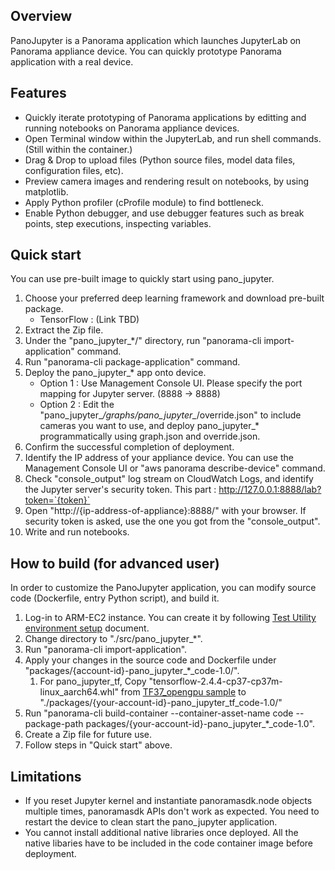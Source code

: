 ## Overview

PanoJupyter is a Panorama application which launches JupyterLab on Panorama appliance device. You can quickly prototype Panorama application with a real device.


## Features

* Quickly iterate prototyping of Panorama applications by editting and running notebooks on Panorama appliance devices.
* Open Terminal window within the JupyterLab, and run shell commands.(Still within the container.)
* Drag & Drop to upload files (Python source files, model data files, configuration files, etc).
* Preview camera images and rendering result on notebooks, by using matplotlib.
* Apply Python profiler (cProfile module) to find bottleneck.
* Enable Python debugger, and use debugger features such as break points, step executions, inspecting variables.


## Quick start

You can use pre-built image to quickly start using pano_jupyter.

1. Choose your preferred deep learning framework and download pre-built package.
    * TensorFlow : (Link TBD)
1. Extract the Zip file.
1. Under the "pano_jupyter_*/" directory, run "panorama-cli import-application" command.
1. Run "panorama-cli package-application" command.
1. Deploy the pano_jupyter_* app onto device.
    * Option 1 : Use Management Console UI. Please specify the port mapping for Jupyter server. (8888 -> 8888)
    * Option 2 : Edit the "pano_jupyter_*/graphs/pano_jupyter_*/override.json" to include cameras you want to use, and deploy pano_jupyter_* programmatically using graph.json and override.json.
1. Confirm the successful completion of deployment.
1. Identify the IP address of your appliance device. You can use the Management Console UI or "aws panorama describe-device" command.
1. Check "console_output" log stream on CloudWatch Logs, and identify the Jupyter server's security token. This part : http://127.0.0.1:8888/lab?token=`{token}`
1. Open "http://{ip-address-of-appliance}:8888/" with your browser. If security token is asked, use the one you got from the "console_output".
1. Write and run notebooks.


## How to build (for advanced user)

In order to customize the PanoJupyter application, you can modify source code (Dockerfile, entry Python script), and build it.

1. Log-in to ARM-EC2 instance. You can create it by following [Test Utility environment setup](https://github.com/aws-samples/aws-panorama-samples/blob/pano_jupyter/docs/EnvironmentSetup.md) document.
1. Change directory to "./src/pano_jupyter_*".
1. Run "panorama-cli import-application".
1. Apply your changes in the source code and Dockerfile under "packages/{account-id}-pano_jupyter_*_code-1.0/".
    1. For pano_jupyter_tf, Copy "tensorflow-2.4.4-cp37-cp37m-linux_aarch64.whl" from [TF37_opengpu sample](https://github.com/aws-samples/aws-panorama-samples/tree/main/samples/TF37_opengpu) to "./packages/{your-account-id}-pano_jupyter_tf_code-1.0/"
1. Run "panorama-cli build-container --container-asset-name code --package-path packages/{your-account-id}-pano_jupyter_*_code-1.0".
1. Create a Zip file for future use.
1. Follow steps in "Quick start" above.


## Limitations

* If you reset Jupyter kernel and instantiate panoramasdk.node objects multiple times, panoramasdk APIs don't work as expected. You need to restart the device to clean start the pano_jupyter application.
* You cannot install additional native libraries once deployed. All the native libaries have to be included in the code container image before deployment.

